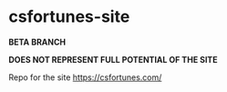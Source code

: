 # csfortunes-site

<b>BETA BRANCH</b>

<b>DOES NOT REPRESENT FULL POTENTIAL OF THE SITE</b>

Repo for the site https://csfortunes.com/
